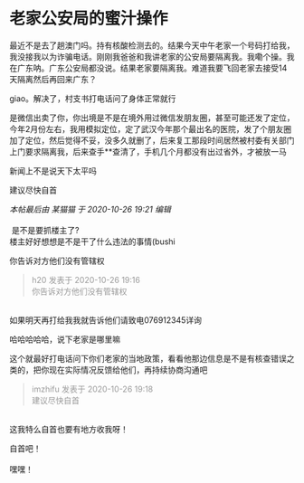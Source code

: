 # 老家公安局的蜜汁操作


最近不是去了趟澳门吗。持有核酸检测去的。结果今天中午老家一个号码打给我，我没接我以为诈骗电话。刚刚我爸爸和我讲老家的公安局要隔离我。我嘞个操。我在广东呐。广东公安局都没说。结果老家要隔离我。难道我要飞回老家去接受14天隔离然后再回来广东？

giao。解决了，村支书打电话问了身体正常就行<img id="aimg_ffJof" onclick="zoom(this, this.src, 0, 0, 0)" class="zoom" src="https://cdn.jsdelivr.net/gh/hishis/forum-master/public/images/patch.gif" onmouseover="img_onmouseoverfunc(this)" onload="thumbImg(this)" border="0" alt="" />

是微信出卖了你，你出境是不是在境外用过微信发朋友圈，甚至可能还发了定位，今年2月份左右，我用模拟定位，定了武汉今年那个最出名的医院，发了个朋友圈加了定位，然后觉得不妥，没多久就删了，后来复工那段时间居然被村委有关部门上门要求隔离我，后来查手**查清了，手机几个月都没有出过省外，才被放一马

新闻上不是说天下太平吗

建议尽快自首

<i class="pstatus"> 本帖最后由 某猫猫 于 2020-10-26 19:21 编辑 </i><br />
<br />
<img src="static/image/smiley/default/lol.gif" smilieid="12" border="0" alt="" /> 是不是要抓楼主了?<br />
楼主好好想想是不是干了什么违法的事情(bushi

你告诉对方他们没有管辖权

<div class="quote"><blockquote><font color="#999999">h20 发表于 2020-10-26 19:16</font><br />
<font color="#999999">你告诉对方他们没有管辖权</font></blockquote></div><br />
如果明天再打给我我就告诉他们请致电076912345详询

哈哈哈哈哈，说下老家是哪里嘛

这个就最好打电话问下你们老家的当地政策，看看他那边信息是不是有核查错误之类的，把你现在实际情况反馈给他们，再持续协商沟通吧

<div class="quote"><blockquote><font color="#999999">imzhifu 发表于 2020-10-26 19:18</font><br />
<font color="#999999">建议尽快自首</font></blockquote></div><br />
这我特么自首也要有地方收我呀！

自首吧！<br />
<br />
嘿嘿！<img src="static/image/smiley/default/lol.gif" smilieid="12" border="0" alt="" /><img src="static/image/smiley/default/lol.gif" smilieid="12" border="0" alt="" /><img src="static/image/smiley/default/lol.gif" smilieid="12" border="0" alt="" />
